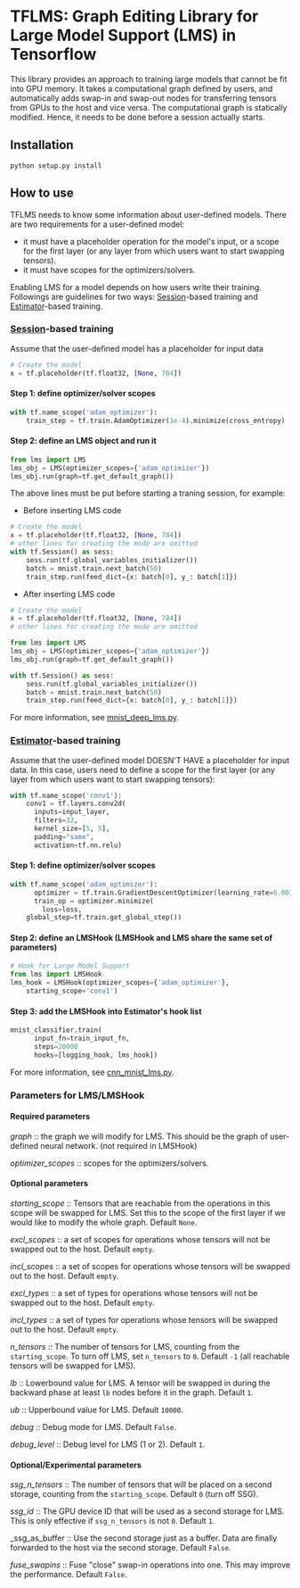 # TFLMS: Graph Editing Library for Large Model Support (LMS) in Tensorflow

This library provides an approach to training large models that cannot be fit into GPU memory.
It takes a computational graph defined by users, and automatically adds swap-in and swap-out nodes for transferring tensors from GPUs to the host and vice versa.
The computational graph is statically modified. Hence, it needs to be done before a session actually starts.

## Installation
```
python setup.py install
```

## How to use
TFLMS needs to know some information about user-defined models.
There are two requirements for a user-defined model:
- it must have a placeholder operation for the model's input, or a scope for the first layer (or any layer from which users want to start swapping tensors).
- it must have scopes for the optimizers/solvers.

Enabling LMS for a model depends on how users write their training. Followings are guidelines for two ways: [Session](https://www.tensorflow.org/programmers_guide/graphs)-based training and [Estimator](https://www.tensorflow.org/programmers_guide/estimators)-based training.
### [Session](https://www.tensorflow.org/programmers_guide/graphs)-based training
Assume that the user-defined model has a placeholder for input data
```python
# Create the model
x = tf.placeholder(tf.float32, [None, 784])
```
#### Step 1: define optimizer/solver scopes
```python
with tf.name_scope('adam_optimizer'):
	train_step = tf.train.AdamOptimizer(1e-4).minimize(cross_entropy)
```
#### Step 2: define an LMS object and run it
```python
from lms import LMS
lms_obj = LMS(optimizer_scopes={'adam_optimizer'})
lms_obj.run(graph=tf.get_default_graph())
```
The above lines must be put before starting a traning session, for example:
- Before inserting LMS code
```python
# Create the model
x = tf.placeholder(tf.float32, [None, 784])
# other lines for creating the mode are omitted
with tf.Session() as sess:
    sess.run(tf.global_variables_initializer())
	batch = mnist.train.next_batch(50)
	train_step.run(feed_dict={x: batch[0], y_: batch[1]})
```
- After inserting LMS code
```python
# Create the model
x = tf.placeholder(tf.float32, [None, 784])
# other lines for creating the mode are omitted

from lms import LMS
lms_obj = LMS(optimizer_scopes={'adam_optimizer'})
lms_obj.run(graph=tf.get_default_graph())

with tf.Session() as sess:
    sess.run(tf.global_variables_initializer())
	batch = mnist.train.next_batch(50)
	train_step.run(feed_dict={x: batch[0], y_: batch[1]})
```
For more information, see [mnist_deep_lms.py](examples/mnist_deep_lms.py).
### [Estimator](https://www.tensorflow.org/programmers_guide/estimators)-based training
Assume that the user-defined model DOESN'T HAVE a placeholder for input data. In this case, users need to define a scope for the first layer (or any layer from which users want to start swapping tensors):
```python
with tf.name_scope('conv1'):
    conv1 = tf.layers.conv2d(
      inputs=input_layer,
      filters=32,
      kernel_size=[5, 5],
      padding="same",
      activation=tf.nn.relu)
```
#### Step 1: define optimizer/solver scopes
```python
with tf.name_scope('adam_optimizer'):
      optimizer = tf.train.GradientDescentOptimizer(learning_rate=0.001)
      train_op = optimizer.minimize(
        loss=loss,
	global_step=tf.train.get_global_step())
```
#### Step 2: define an LMSHook (LMSHook and LMS share the same set of parameters)
```python
# Hook for Large Model Support
from lms import LMSHook
lms_hook = LMSHook(optimizer_scopes={'adam_optimizer'},
	starting_scope='conv1')
```
#### Step 3: add the LMSHook into Estimator's hook list
```python
mnist_classifier.train(
      input_fn=train_input_fn,
      steps=20000
      hooks=[logging_hook, lms_hook])
```
For more information, see [cnn_mnist_lms.py](examples/cnn_mnist_lms.py).
### Parameters for LMS/LMSHook
#### Required parameters
_graph_ :: the graph we will modify for LMS. This should be the graph of user-defined neural network. (not required in LMSHook)

_optimizer_scopes_ :: scopes for the optimizers/solvers.

#### Optional parameters
_starting_scope_ :: Tensors that are reachable from the operations in this scope will be swapped for LMS. Set this to the scope of the first layer if we would like to modify the whole graph. Default `None`.

_excl_scopes_ :: a set of scopes for operations whose tensors will not be swapped out to the host. Default `empty`.

_incl_scopes_ :: a set of scopes for operations whose tensors will be swapped out to the host. Default `empty`.

_excl_types_ :: a set of types for operations whose tensors will not be swapped out to the host. Default `empty`.

_incl_types_ :: a set of types for operations whose tensors will be swapped out to the host. Default `empty`.

_n_tensors_ :: The number of tensors for LMS, counting from the `starting_scope`. To turn off LMS, set `n_tensors` to `0`. Default `-1` (all reachable tensors will be swapped for LMS).

_lb_ :: Lowerbound value for LMS. A tensor will be swapped in during the backward phase at least `lb` nodes before it in the graph. Default `1`.

_ub_ :: Upperbound value for LMS. Default `10000`.

_debug_ :: Debug mode for LMS. Default `False`.

_debug_level_ :: Debug level for LMS (1 or 2). Default `1`.

#### Optional/Experimental parameters
_ssg_n_tensors_ :: The number of tensors that will be placed on a second storage, counting from the `starting_scope`. Default `0` (turn off SSG).

_ssg_id_ :: The GPU device ID that will be used as a second storage for LMS. This is only effective if `ssg_n_tensors` is not `0`. Default `1`.

_ssg_as_buffer :: Use the second storage just as a buffer. Data are finally forwarded to the host via the second storage. Default `False`.

_fuse_swapins_ :: Fuse "close" swap-in operations into one. This may improve the performance. Default `False`.
